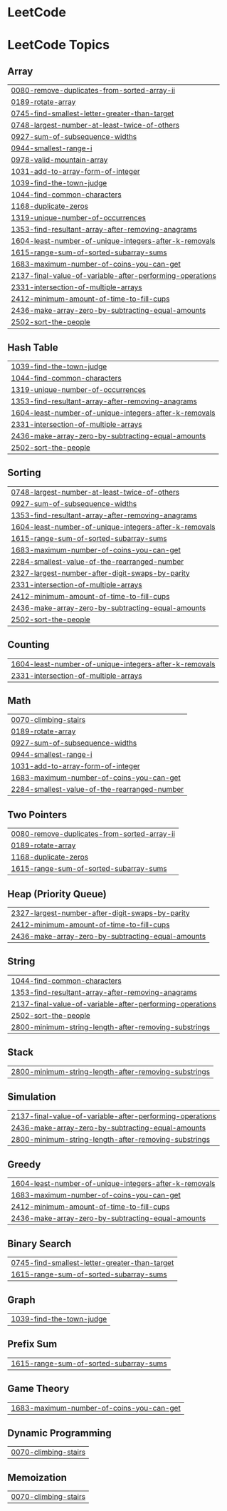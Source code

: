 # LeetCode
<!---LeetCode Topics Start-->
# LeetCode Topics
## Array
|  |
| ------- |
| [0080-remove-duplicates-from-sorted-array-ii](https://github.com/honu5/LeetCode/tree/master/0080-remove-duplicates-from-sorted-array-ii) |
| [0189-rotate-array](https://github.com/honu5/LeetCode/tree/master/0189-rotate-array) |
| [0745-find-smallest-letter-greater-than-target](https://github.com/honu5/LeetCode/tree/master/0745-find-smallest-letter-greater-than-target) |
| [0748-largest-number-at-least-twice-of-others](https://github.com/honu5/LeetCode/tree/master/0748-largest-number-at-least-twice-of-others) |
| [0927-sum-of-subsequence-widths](https://github.com/honu5/LeetCode/tree/master/0927-sum-of-subsequence-widths) |
| [0944-smallest-range-i](https://github.com/honu5/LeetCode/tree/master/0944-smallest-range-i) |
| [0978-valid-mountain-array](https://github.com/honu5/LeetCode/tree/master/0978-valid-mountain-array) |
| [1031-add-to-array-form-of-integer](https://github.com/honu5/LeetCode/tree/master/1031-add-to-array-form-of-integer) |
| [1039-find-the-town-judge](https://github.com/honu5/LeetCode/tree/master/1039-find-the-town-judge) |
| [1044-find-common-characters](https://github.com/honu5/LeetCode/tree/master/1044-find-common-characters) |
| [1168-duplicate-zeros](https://github.com/honu5/LeetCode/tree/master/1168-duplicate-zeros) |
| [1319-unique-number-of-occurrences](https://github.com/honu5/LeetCode/tree/master/1319-unique-number-of-occurrences) |
| [1353-find-resultant-array-after-removing-anagrams](https://github.com/honu5/LeetCode/tree/master/1353-find-resultant-array-after-removing-anagrams) |
| [1604-least-number-of-unique-integers-after-k-removals](https://github.com/honu5/LeetCode/tree/master/1604-least-number-of-unique-integers-after-k-removals) |
| [1615-range-sum-of-sorted-subarray-sums](https://github.com/honu5/LeetCode/tree/master/1615-range-sum-of-sorted-subarray-sums) |
| [1683-maximum-number-of-coins-you-can-get](https://github.com/honu5/LeetCode/tree/master/1683-maximum-number-of-coins-you-can-get) |
| [2137-final-value-of-variable-after-performing-operations](https://github.com/honu5/LeetCode/tree/master/2137-final-value-of-variable-after-performing-operations) |
| [2331-intersection-of-multiple-arrays](https://github.com/honu5/LeetCode/tree/master/2331-intersection-of-multiple-arrays) |
| [2412-minimum-amount-of-time-to-fill-cups](https://github.com/honu5/LeetCode/tree/master/2412-minimum-amount-of-time-to-fill-cups) |
| [2436-make-array-zero-by-subtracting-equal-amounts](https://github.com/honu5/LeetCode/tree/master/2436-make-array-zero-by-subtracting-equal-amounts) |
| [2502-sort-the-people](https://github.com/honu5/LeetCode/tree/master/2502-sort-the-people) |
## Hash Table
|  |
| ------- |
| [1039-find-the-town-judge](https://github.com/honu5/LeetCode/tree/master/1039-find-the-town-judge) |
| [1044-find-common-characters](https://github.com/honu5/LeetCode/tree/master/1044-find-common-characters) |
| [1319-unique-number-of-occurrences](https://github.com/honu5/LeetCode/tree/master/1319-unique-number-of-occurrences) |
| [1353-find-resultant-array-after-removing-anagrams](https://github.com/honu5/LeetCode/tree/master/1353-find-resultant-array-after-removing-anagrams) |
| [1604-least-number-of-unique-integers-after-k-removals](https://github.com/honu5/LeetCode/tree/master/1604-least-number-of-unique-integers-after-k-removals) |
| [2331-intersection-of-multiple-arrays](https://github.com/honu5/LeetCode/tree/master/2331-intersection-of-multiple-arrays) |
| [2436-make-array-zero-by-subtracting-equal-amounts](https://github.com/honu5/LeetCode/tree/master/2436-make-array-zero-by-subtracting-equal-amounts) |
| [2502-sort-the-people](https://github.com/honu5/LeetCode/tree/master/2502-sort-the-people) |
## Sorting
|  |
| ------- |
| [0748-largest-number-at-least-twice-of-others](https://github.com/honu5/LeetCode/tree/master/0748-largest-number-at-least-twice-of-others) |
| [0927-sum-of-subsequence-widths](https://github.com/honu5/LeetCode/tree/master/0927-sum-of-subsequence-widths) |
| [1353-find-resultant-array-after-removing-anagrams](https://github.com/honu5/LeetCode/tree/master/1353-find-resultant-array-after-removing-anagrams) |
| [1604-least-number-of-unique-integers-after-k-removals](https://github.com/honu5/LeetCode/tree/master/1604-least-number-of-unique-integers-after-k-removals) |
| [1615-range-sum-of-sorted-subarray-sums](https://github.com/honu5/LeetCode/tree/master/1615-range-sum-of-sorted-subarray-sums) |
| [1683-maximum-number-of-coins-you-can-get](https://github.com/honu5/LeetCode/tree/master/1683-maximum-number-of-coins-you-can-get) |
| [2284-smallest-value-of-the-rearranged-number](https://github.com/honu5/LeetCode/tree/master/2284-smallest-value-of-the-rearranged-number) |
| [2327-largest-number-after-digit-swaps-by-parity](https://github.com/honu5/LeetCode/tree/master/2327-largest-number-after-digit-swaps-by-parity) |
| [2331-intersection-of-multiple-arrays](https://github.com/honu5/LeetCode/tree/master/2331-intersection-of-multiple-arrays) |
| [2412-minimum-amount-of-time-to-fill-cups](https://github.com/honu5/LeetCode/tree/master/2412-minimum-amount-of-time-to-fill-cups) |
| [2436-make-array-zero-by-subtracting-equal-amounts](https://github.com/honu5/LeetCode/tree/master/2436-make-array-zero-by-subtracting-equal-amounts) |
| [2502-sort-the-people](https://github.com/honu5/LeetCode/tree/master/2502-sort-the-people) |
## Counting
|  |
| ------- |
| [1604-least-number-of-unique-integers-after-k-removals](https://github.com/honu5/LeetCode/tree/master/1604-least-number-of-unique-integers-after-k-removals) |
| [2331-intersection-of-multiple-arrays](https://github.com/honu5/LeetCode/tree/master/2331-intersection-of-multiple-arrays) |
## Math
|  |
| ------- |
| [0070-climbing-stairs](https://github.com/honu5/LeetCode/tree/master/0070-climbing-stairs) |
| [0189-rotate-array](https://github.com/honu5/LeetCode/tree/master/0189-rotate-array) |
| [0927-sum-of-subsequence-widths](https://github.com/honu5/LeetCode/tree/master/0927-sum-of-subsequence-widths) |
| [0944-smallest-range-i](https://github.com/honu5/LeetCode/tree/master/0944-smallest-range-i) |
| [1031-add-to-array-form-of-integer](https://github.com/honu5/LeetCode/tree/master/1031-add-to-array-form-of-integer) |
| [1683-maximum-number-of-coins-you-can-get](https://github.com/honu5/LeetCode/tree/master/1683-maximum-number-of-coins-you-can-get) |
| [2284-smallest-value-of-the-rearranged-number](https://github.com/honu5/LeetCode/tree/master/2284-smallest-value-of-the-rearranged-number) |
## Two Pointers
|  |
| ------- |
| [0080-remove-duplicates-from-sorted-array-ii](https://github.com/honu5/LeetCode/tree/master/0080-remove-duplicates-from-sorted-array-ii) |
| [0189-rotate-array](https://github.com/honu5/LeetCode/tree/master/0189-rotate-array) |
| [1168-duplicate-zeros](https://github.com/honu5/LeetCode/tree/master/1168-duplicate-zeros) |
| [1615-range-sum-of-sorted-subarray-sums](https://github.com/honu5/LeetCode/tree/master/1615-range-sum-of-sorted-subarray-sums) |
## Heap (Priority Queue)
|  |
| ------- |
| [2327-largest-number-after-digit-swaps-by-parity](https://github.com/honu5/LeetCode/tree/master/2327-largest-number-after-digit-swaps-by-parity) |
| [2412-minimum-amount-of-time-to-fill-cups](https://github.com/honu5/LeetCode/tree/master/2412-minimum-amount-of-time-to-fill-cups) |
| [2436-make-array-zero-by-subtracting-equal-amounts](https://github.com/honu5/LeetCode/tree/master/2436-make-array-zero-by-subtracting-equal-amounts) |
## String
|  |
| ------- |
| [1044-find-common-characters](https://github.com/honu5/LeetCode/tree/master/1044-find-common-characters) |
| [1353-find-resultant-array-after-removing-anagrams](https://github.com/honu5/LeetCode/tree/master/1353-find-resultant-array-after-removing-anagrams) |
| [2137-final-value-of-variable-after-performing-operations](https://github.com/honu5/LeetCode/tree/master/2137-final-value-of-variable-after-performing-operations) |
| [2502-sort-the-people](https://github.com/honu5/LeetCode/tree/master/2502-sort-the-people) |
| [2800-minimum-string-length-after-removing-substrings](https://github.com/honu5/LeetCode/tree/master/2800-minimum-string-length-after-removing-substrings) |
## Stack
|  |
| ------- |
| [2800-minimum-string-length-after-removing-substrings](https://github.com/honu5/LeetCode/tree/master/2800-minimum-string-length-after-removing-substrings) |
## Simulation
|  |
| ------- |
| [2137-final-value-of-variable-after-performing-operations](https://github.com/honu5/LeetCode/tree/master/2137-final-value-of-variable-after-performing-operations) |
| [2436-make-array-zero-by-subtracting-equal-amounts](https://github.com/honu5/LeetCode/tree/master/2436-make-array-zero-by-subtracting-equal-amounts) |
| [2800-minimum-string-length-after-removing-substrings](https://github.com/honu5/LeetCode/tree/master/2800-minimum-string-length-after-removing-substrings) |
## Greedy
|  |
| ------- |
| [1604-least-number-of-unique-integers-after-k-removals](https://github.com/honu5/LeetCode/tree/master/1604-least-number-of-unique-integers-after-k-removals) |
| [1683-maximum-number-of-coins-you-can-get](https://github.com/honu5/LeetCode/tree/master/1683-maximum-number-of-coins-you-can-get) |
| [2412-minimum-amount-of-time-to-fill-cups](https://github.com/honu5/LeetCode/tree/master/2412-minimum-amount-of-time-to-fill-cups) |
| [2436-make-array-zero-by-subtracting-equal-amounts](https://github.com/honu5/LeetCode/tree/master/2436-make-array-zero-by-subtracting-equal-amounts) |
## Binary Search
|  |
| ------- |
| [0745-find-smallest-letter-greater-than-target](https://github.com/honu5/LeetCode/tree/master/0745-find-smallest-letter-greater-than-target) |
| [1615-range-sum-of-sorted-subarray-sums](https://github.com/honu5/LeetCode/tree/master/1615-range-sum-of-sorted-subarray-sums) |
## Graph
|  |
| ------- |
| [1039-find-the-town-judge](https://github.com/honu5/LeetCode/tree/master/1039-find-the-town-judge) |
## Prefix Sum
|  |
| ------- |
| [1615-range-sum-of-sorted-subarray-sums](https://github.com/honu5/LeetCode/tree/master/1615-range-sum-of-sorted-subarray-sums) |
## Game Theory
|  |
| ------- |
| [1683-maximum-number-of-coins-you-can-get](https://github.com/honu5/LeetCode/tree/master/1683-maximum-number-of-coins-you-can-get) |
## Dynamic Programming
|  |
| ------- |
| [0070-climbing-stairs](https://github.com/honu5/LeetCode/tree/master/0070-climbing-stairs) |
## Memoization
|  |
| ------- |
| [0070-climbing-stairs](https://github.com/honu5/LeetCode/tree/master/0070-climbing-stairs) |
<!---LeetCode Topics End-->